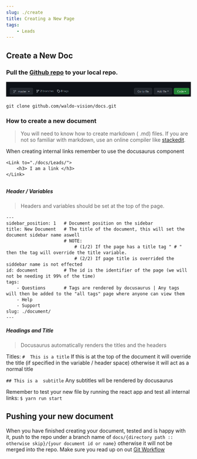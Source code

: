 ```yaml
---
slug: ./create
title: Creating a New Page
tags: 
    - Leads
---
```

## Create a New Doc
### Pull  the [Github repo](github.com/waldo-vision) to your local repo.
![Pull from Github](/img/Docs/Leads/create.png)


    git clone github.com/waldo-vision/docs.git
    
    
### How to create a new document
>You will need to know how to create markdown ( .md) files. If you are not so familiar with markdown, use an online compiler like [stackedit](https://stackedit.io).

When creating internal links remember to use the docusaurus component 
```
<Link to="./docs/Leads/">
	<h3> I am a link </h3>
</Link>	
```
##

##### Header / Variables
> Headers and variables should be set at the top of the page. 

    ---
    sidebar_position: 1   # Document position on the sidebar
    title: New Document   # The title of the document, this will set the document sidebar name aswell
						  # NOTE: 
							  #	(1/2) If the page has a title tag " # " then the tag will override the title variable. 
							  #	(2/2) If page title is overrided the siddebar name is not effected
    id: document		  # The id is the identifier of the page (we will not be needing it 99% of the time)
    tags:
	    - Questions		  # Tags are rendered by docusaurus | Any tags will then be added to the "all tags" page where anyone can view them
	    - Help
	    - Support
	slug: ./document/
	---

##### Headings and Title
> Docusaurus automatically renders the titles and the headers 

Titles:
	`#	This is a title`
If this is at the top of the document it will override the title (if specified in the variable / header space) otherwise it will act as a normal title

`## This is a  subtitle`
Any subtitles wll be rendered by docusaurus 

Remember to test your new file by running the react app and test all internal links:
`$ yarn run start`

## Pushing your new document
When you have finished creating your document, tested and is happy with it, push to the repo under a branch name of `docs/{directory path :: otherwise skip}/{your document id or name}` otherwise it will not be merged into the repo. Make sure you read up on out [Git Workflow](github.com/waldo-vision) 

